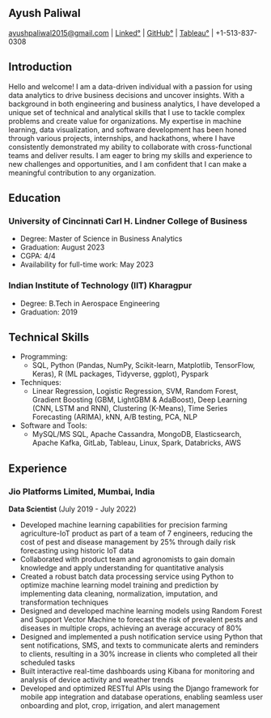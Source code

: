 ## Ayush Paliwal
ayushpaliwal2015@gmail.com | [Linked°](https://www.linkedin.com/in/ayush-paliwal-2015/) | [GitHub°](https://github.com/ayushpaliwal2015) | [Tableau°](https://public.tableau.com/app/profile/ayush5350) | +1-513-837-0308

## Introduction
Hello and welcome! I am a data-driven individual with a passion for using data analytics to drive business decisions and uncover insights. With a background in both engineering and business analytics, I have developed a unique set of technical and analytical skills that I use to tackle complex problems and create value for organizations. My expertise in machine learning, data visualization, and software development has been honed through various projects, internships, and hackathons, where I have consistently demonstrated my ability to collaborate with cross-functional teams and deliver results. I am eager to bring my skills and experience to new challenges and opportunities, and I am confident that I can make a meaningful contribution to any organization.


## Education

### University of Cincinnati Carl H. Lindner College of Business 
- Degree: Master of Science in Business Analytics 
- Graduation: August 2023
- CGPA: 4/4 
- Availability for full-time work: May 2023

### Indian Institute of Technology (IIT) Kharagpur
- Degree: B.Tech in Aerospace Engineering 
- Graduation: 2019 



## Technical Skills
- Programming:
  - SQL, Python (Pandas, NumPy, Scikit-learn, Matplotlib, TensorFlow, Keras), R (ML packages, Tidyverse, ggplot), Pyspark
- Techniques:
  - Linear Regression, Logistic Regression, SVM, Random Forest, Gradient Boosting (GBM, LightGBM & AdaBoost), Deep Learning (CNN, LSTM and RNN), Clustering (K-Means), Time Series Forecasting (ARIMA), kNN, A/B testing, PCA, NLP
- Software and Tools:
  - MySQL/MS SQL, Apache Cassandra, MongoDB, Elasticsearch, Apache Kafka, GitLab, Tableau, Linux, Spark, Databricks, AWS


## Experience

### Jio Platforms Limited, Mumbai, India
**Data Scientist** (July 2019 - July 2022)
- Developed machine learning capabilities for precision farming agriculture-IoT product as part of a team of 7 engineers, reducing the cost of pest and disease management by 25% through daily risk forecasting using historic IoT data
- Collaborated with product team and agronomists to gain domain knowledge and apply understanding for quantitative analysis
- Created a robust batch data processing service using Python to optimize machine learning model training and prediction by implementing data cleaning, normalization, imputation, and transformation techniques
- Designed and developed machine learning models using Random Forest and Support Vector Machine to forecast the risk of prevalent pests and diseases in multiple crops, achieving an average accuracy of 80%
- Designed and implemented a push notification service using Python that sent notifications, SMS, and texts to communicate alerts and reminders to clients, resulting in a 30% increase in clients who completed all their scheduled tasks
- Built interactive real-time dashboards using Kibana for monitoring and analysis of device activity and weather trends
- Developed and optimized RESTful APIs using the Django framework for mobile app integration and database operations, enabling seamless user onboarding and plot, crop, irrigation, and alert management

